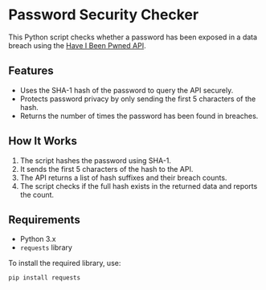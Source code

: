 # Password Security Checker

This Python script checks whether a password has been exposed in a data breach using the [Have I Been Pwned API](https://haveibeenpwned.com/Passwords).

## Features
- Uses the SHA-1 hash of the password to query the API securely.
- Protects password privacy by only sending the first 5 characters of the hash.
- Returns the number of times the password has been found in breaches.

## How It Works
1. The script hashes the password using SHA-1.
2. It sends the first 5 characters of the hash to the API.
3. The API returns a list of hash suffixes and their breach counts.
4. The script checks if the full hash exists in the returned data and reports the count.

## Requirements
- Python 3.x
- `requests` library

To install the required library, use:
```bash
pip install requests
